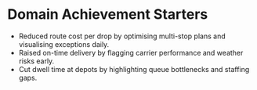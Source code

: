 # Domain Achievement Starters

- Reduced route cost per drop by optimising multi-stop plans and visualising exceptions daily.
- Raised on-time delivery by flagging carrier performance and weather risks early.
- Cut dwell time at depots by highlighting queue bottlenecks and staffing gaps.
